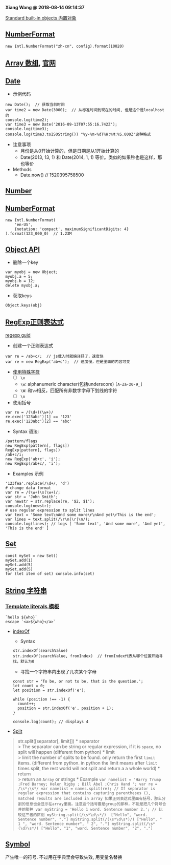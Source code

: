 **Xiang Wang @ 2018-08-14 09:14:37**

[Standard built-in objects 内置对象][global-objects]
## [NumberFormat][NumberFormat]
```
new Intl.NumberFormat("zh-cn", config).format(10020)
```

## [Array 数组](array.md), [官网](https://developer.mozilla.org/en-US/docs/Web/JavaScript/Reference/Global_Objects/Array)
## [Date](https://developer.mozilla.org/en-US/docs/Web/JavaScript/Reference/Global_Objects/Date)
* 示例代码
```
new Date();  // 获取当前时间
var time2 = new Date(3000);  // 从标准时间到现在的时间, 但是这个是localhost的
console.log(time2);
var time3 = new Date('2016-09-13T07:55:16.742Z');
console.log(time3);
console.log(time3.toISOString()) "%y-%m-%dT%H:%M:%S.000Z"这种格式
```
* 注意事项
    * 月份是从0开始计算的，但是日期是从1开始计算的
    * Date(2013, 13, 1) 和 Date(2014, 1, 1) 等价。类似的如果秒也是这样，那也等价
* Methods
    * Date.now()  // 1520395758500

## [Number](https://developer.mozilla.org/zh-CN/docs/Web/JavaScript/Reference/Global_Objects/Number)

## [NumberFormat][NumberFormat]
```
new Intl.NumberFormat(
    'en-US',
    {notation: 'compact', maximumSignificantDigits: 4}
).format(123_000_0)  // 1.23M
```

## [Object API](https://developer.mozilla.org/en-US/docs/Web/JavaScript/Reference/Global_Objects/Object)
* 删除一个key
```
var myobj = new Object;
myobj.a = 5;
myobj.b = 12;
delete myobj.a;
```  
* 获取keys
```
Object.keys(obj)
```

## [RegExp正则表达式](https://developer.mozilla.org/en-US/docs/Web/JavaScript/Reference/Global_Objects/RegExp)
[regexp guid][reg-guid]
* 创建一个正则表达式
```
var re = /ab+c/;  // js载入时就编译好了，速度快
var re = new RegExp('ab+c');  // 速度慢，但是里面的内容可变
```
* [使用特殊字符][Using-special-characters]
    * [ ] `\v`
    * `\w`: alphanumeric character(包括underscore) `[A-Za-z0-9_]`
    * `\W`: 和`\w`相反，匹配所有非数字字母下划线的字符
    * [ ] `\n`
* 使用括号
```
var re = /(\d+)(\w+)/
re.exec('123abc')[1] == '123'
re.exec('123abc')[2] == 'abc'
```

* Syntax 语法:
```
/pattern/flags
new RegExp(pattern[, flags])
RegExp(pattern[, flags])
/ab+c/i;
new RegExp('ab+c', 'i');
new RegExp(/ab+c/, 'i');
```

* Examples 示例
```
'123fea'.replace(/\d+/, 'd')
# change data format
var re = /(\w+)\s(\w+)/;
var str = 'John Smith';
var newstr = str.replace(re, '$2, $1');
console.log(newstr);
# use regular expression to split lines
var text = 'Some text\nAnd some more\r\nAnd yet\rThis is the end';
var lines = text.split(/\r\n|\r|\n/);
console.log(lines); // logs [ 'Some text', 'And some more', 'And yet', 'This is the end' ]
```

## [Set][Set]
```
const mySet = new Set()
mySet.add(1)
mySet.add(5)
mySet.add(5)
for (let item of set) console.info(set)
```

## [String 字符串](https://developer.mozilla.org/en-US/docs/Web/JavaScript/Reference/Global_Objects/String)
### [Template literals 模板](https://developer.mozilla.org/en-US/docs/Web/JavaScript/Reference/Template_literals)
```
`hello ${who}`
escape `<a>${who}</a>`
```
* [indexOf][string-indexOf]
    * Syntax
    ```
    str.indexOf(searchValue)
    str.indexOf(searchValue, fromIndex)  // fromIndex代表从哪个位置开始寻找，默认为0
    ```
    * 寻找一个字符串内出现了几次某个字母
    ```
    const str = 'To be, or not to be, that is the question.';
    let count = 0;
    let position = str.indexOf('e');

    while (position !== -1) {
      count++;
      position = str.indexOf('e', position + 1);
    }

    console.log(count); // displays 4
    ```

* [Split](https://developer.mozilla.org/en-US/docs/Web/JavaScript/Reference/Global_Objects/String/split)
> str.split([separator[, limit]])
    * separator  
    > The separator can be string or regular expression, if it is `space`, no split will happen (different from python)
    * limit  
    > limit the number of splits to be found. only return the first `limit` items. (different from python. in python the limit means after `limit` times split, the rest world will not split and return a a whole world)
    * return  
    > return an `Array` or strings
    * Example
    ```
    var namelist = 'Harry Trump ;Fred Barney; Helen Rigby ; Bill Abel ;Chris Hand ';
    var re = /\s*;\s*/
    var namelist = names.split(re);
    // If separator is regular expression that contains capturing parentheses (), matched results are included in array
    如果正则表达式里面有括号，那么分割的信息也会显示在array里面。注意这个括号要是group的那种，不能是把几个符号合并的那种
    var myString = 'Hello 1 word. Sentence number 2.';
    // 比较这三者的区别
    myString.split(/\s*\d\s*/)
    ["Hello", "word. Sentence number", "."]
    myString.split(/(\s*\d\s*)/)
    ["Hello", " 1 ", "word. Sentence number", " 2", "."]
    myString.split(/\s*(\d)\s*/)
    ["Hello", "1", "word. Sentence number", "2", "."]
    ```

## [Symbol](https://developer.mozilla.org/en-US/docs/Web/JavaScript/Reference/Global_Objects/Symbol)
产生唯一的符号. 不过用在字典里会导致失效, 用变量名替换

[global-objects]: https://developer.mozilla.org/en-US/docs/Web/JavaScript/Reference/Global_Objects
[reg-guid]: https://developer.mozilla.org/en-US/docs/Web/JavaScript/Guide/Regular_Expressions
[string-indexOf]: https://developer.mozilla.org/en-US/docs/Web/JavaScript/Reference/Global_Objects/String/indexOf
[Using-special-characters]: https://developer.mozilla.org/en-US/docs/Web/JavaScript/Guide/Regular_Expressions#Using_special_characters
[Set]: https://developer.mozilla.org/en-US/docs/Web/JavaScript/Reference/Global_Objects/Set
[NumberFormat]: https://developer.mozilla.org/en-US/docs/Web/JavaScript/Reference/Global_Objects/Intl/NumberFormat/NumberFormat#minimumsignificantdigits

